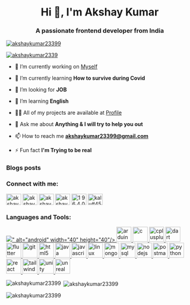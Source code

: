 <h1 align="center">Hi 👋, I'm Akshay Kumar</h1>
<h3 align="center">A passionate frontend developer from India</h3>

<p align="left"> <a href="https://github.com/ryo-ma/github-profile-trophy"><img src="https://github-profile-trophy.vercel.app/?username=akshaykumar23399" alt="akshaykumar23399" /></a> </p>

<p align="left"> <a href="https://twitter.com/akshaykumar2339" target="blank"><img src="https://img.shields.io/twitter/follow/akshaykumar2339?logo=twitter&style=for-the-badge" alt="akshaykumar2339" /></a> </p>

- 🔭 I’m currently working on [Myself](https://akshaykumar23399.github.io/)

- 🌱 I’m currently learning **How to survive during Covid**

- 👯 I’m looking for **JOB**

- 🤝 I’m learning **English** 

- 👨‍💻 All of my projects are available at [Profile ](https://github.com/akshaykumar23399)

- 💬 Ask me about **Anything & I will try to help you out**

- 📫 How to reach me **akshaykumar23399@gmail.com**

- ⚡ Fun fact **I'm Trying to be real**

### Blogs posts
<!-- BLOG-POST-LIST:START -->
<!-- BLOG-POST-LIST:END -->

<h3 align="left">Connect with me:</h3>
<p align="left">
<a href="https://dev.to/akshaykumar23399" target="blank"><img align="center" src="https://cdn.jsdelivr.net/npm/simple-icons@3.0.1/icons/dev-dot-to.svg" alt="akshaykumar23399" height="30" width="40" /></a>
<a href="https://twitter.com/akshaykumar2339" target="blank"><img align="center" src="https://cdn.jsdelivr.net/npm/simple-icons@3.0.1/icons/twitter.svg" alt="akshaykumar2339" height="30" width="40" /></a>
<a href="https://instagram.com/akshaykumar23399" target="blank"><img align="center" src="https://cdn.jsdelivr.net/npm/simple-icons@3.0.1/icons/instagram.svg" alt="akshaykumar23399" height="30" width="40" /></a>
<a href="https://www.linkedin.com/in/akshaykumar23399" target="blank"><img align="center" src="https://cdn.jsdelivr.net/npm/simple-icons@3.0.1/icons/linkedin.svg" alt="akshaykumar23399" height="30" width="40" /></a>  
<a href="https://www.youtube.com/channel/UCcbgJqqEojR3eUXO3zMFSkg?view_as=subscriber" target="blank"><img align="center" src="https://cdn.jsdelivr.net/npm/simple-icons@3.0.1/icons/youtube.svg" alt="1 9 6 4 0 akshay kumar" height="30" width="40" /></a>
<a href="https://discord.gg/kalu#4560" target="blank"><img align="center" src="https://cdn.jsdelivr.net/npm/simple-icons@3.0.1/icons/discord.svg" alt="kalu#4560" height="30" width="40" /></a>
</p>

<h3 align="left">Languages and Tools:</h3>
<p align="left"> <a href="https://developer.android.com" target="_blank"> <img src="<img src="https://cdn.jsdelivr.net/gh/devicons/devicon/icons/android/android-original-wordmark.svg" />" alt="android" width="40" height="40"/> </a> <a href="https://www.arduino.cc/" target="_blank"> <img src="https://cdn.worldvectorlogo.com/logos/arduino-1.svg" alt="arduino" width="40" height="40"/> </a> <a href="https://www.cprogramming.com/" target="_blank"> <img src="https://devicons.github.io/devicon/devicon.git/icons/c/c-original.svg" alt="c" width="40" height="40"/> </a> <a href="https://www.w3schools.com/cpp/" target="_blank"> <img src="https://devicons.github.io/devicon/devicon.git/icons/cplusplus/cplusplus-original.svg" alt="cplusplus" width="40" height="40"/> </a> <a href="https://dart.dev" target="_blank"> <img src="https://www.vectorlogo.zone/logos/dartlang/dartlang-icon.svg" alt="dart" width="40" height="40"/> </a> <a href="https://flutter.dev" target="_blank"> <img src="https://www.vectorlogo.zone/logos/flutterio/flutterio-icon.svg" alt="flutter" width="40" height="40"/> </a> <a href="https://git-scm.com/" target="_blank"> <img src="https://www.vectorlogo.zone/logos/git-scm/git-scm-icon.svg" alt="git" width="40" height="40"/> </a> <a href="https://www.w3.org/html/" target="_blank"> <img src="https://devicons.github.io/devicon/devicon.git/icons/html5/html5-original-wordmark.svg" alt="html5" width="40" height="40"/> </a> <a href="https://www.java.com" target="_blank"> <img src="https://devicons.github.io/devicon/devicon.git/icons/java/java-original-wordmark.svg" alt="java" width="40" height="40"/> </a> <a href="https://developer.mozilla.org/en-US/docs/Web/JavaScript" target="_blank"> <img src="https://devicons.github.io/devicon/devicon.git/icons/javascript/javascript-original.svg" alt="javascript" width="40" height="40"/> </a> <a href="https://www.linux.org/" target="_blank"> <img src="https://devicons.github.io/devicon/devicon.git/icons/linux/linux-original.svg" alt="linux" width="40" height="40"/> </a> <a href="https://www.mongodb.com/" target="_blank"> <img src="https://devicons.github.io/devicon/devicon.git/icons/mongodb/mongodb-original-wordmark.svg" alt="mongodb" width="40" height="40"/> </a> <a href="https://www.mysql.com/" target="_blank"> <img src="https://devicons.github.io/devicon/devicon.git/icons/mysql/mysql-original-wordmark.svg" alt="mysql" width="40" height="40"/> </a> <a href="https://nodejs.org" target="_blank"> <img src="https://devicons.github.io/devicon/devicon.git/icons/nodejs/nodejs-original-wordmark.svg" alt="nodejs" width="40" height="40"/> </a> <a href="https://postman.com" target="_blank"> <img src="https://www.vectorlogo.zone/logos/getpostman/getpostman-icon.svg" alt="postman" width="40" height="40"/> </a> <a href="https://www.python.org" target="_blank"> <img src="https://devicons.github.io/devicon/devicon.git/icons/python/python-original.svg" alt="python" width="40" height="40"/> </a> <a href="https://reactjs.org/" target="_blank"> <img src="https://devicons.github.io/devicon/devicon.git/icons/react/react-original-wordmark.svg" alt="react" width="40" height="40"/> </a> <a href="https://tailwindcss.com/" target="_blank"> <img src="https://www.vectorlogo.zone/logos/tailwindcss/tailwindcss-icon.svg" alt="tailwind" width="40" height="40"/> </a> <a href="https://unity.com/" target="_blank"> <img src="https://www.vectorlogo.zone/logos/unity3d/unity3d-icon.svg" alt="unity" width="40" height="40"/> </a> <a href="https://unrealengine.com/" target="_blank"> <img src="https://raw.githubusercontent.com/kenangundogan/fontisto/036b7eca71aab1bef8e6a0518f7329f13ed62f6b/icons/svg/brand/unreal-engine.svg" alt="unreal" width="40" height="40"/> </a> </p>

<p><img align="left" src="https://github-readme-stats.vercel.app/api/top-langs?username=akshaykumar23399&show_icons=true&locale=en&layout=compact" alt="akshaykumar23399" /></p>

<p>&nbsp;<img align="center" src="https://github-readme-stats.vercel.app/api?username=akshaykumar23399&show_icons=true&locale=en" alt="akshaykumar23399" /></p>

<p><img align="center" src="https://github-readme-streak-stats.herokuapp.com/?user=akshaykumar23399&" alt="akshaykumar23399" /></p>
